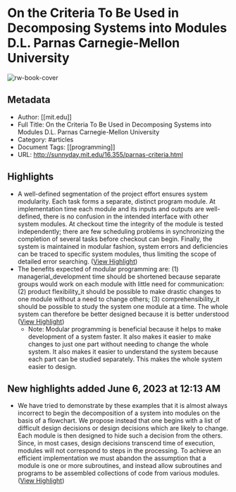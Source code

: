 # On the Criteria To Be Used in Decomposing Systems into Modules D.L. Parnas Carnegie-Mellon University

![rw-book-cover](https://readwise-assets.s3.amazonaws.com/static/images/article4.6bc1851654a0.png)

## Metadata
- Author: [[mit.edu]]
- Full Title: On the Criteria To Be Used in Decomposing Systems into Modules D.L. Parnas Carnegie-Mellon University
- Category: #articles
- Document Tags: [[programming]] 
- URL: http://sunnyday.mit.edu/16.355/parnas-criteria.html

## Highlights
- A well-defined segmentation of the project effort ensures system modularity. Each task forms a separate, distinct program module. At implementation time each module and its inputs and outputs are well-defined, there is no confusion in the intended interface with other system modules. At checkout time the integrity of the module is tested independently; there are few scheduling problems in synchronizing the completion of several tasks before checkout can begin. Finally, the system is maintained in modular fashion, system errors and deficiencies can be traced to specific system modules, thus limiting the scope of detailed error searching. ([View Highlight](https://read.readwise.io/read/01h27ctdskcqtfrqyp7bb4q09h))
- The benefits expected of modular programming are: (1) managerial_development time should be shortened because separate groups would work on each module with little need for communication: (2) product flexibility_it should be possible to make drastic changes to one module without a need to change others; (3) comprehensibility_it should be possible to study the system one module at a time. The whole system can therefore be better designed because it is better understood ([View Highlight](https://read.readwise.io/read/01h27dahk4jw2z40thh3pafqm5))
    - Note: Modular programming is beneficial because it helps to make development of a system faster. It also makes it easier to make changes to just one part without needing to change the whole system. It also makes it easier to understand the system because each part can be studied separately. This makes the whole system easier to design.
## New highlights added June 6, 2023 at 12:13 AM
- We have tried to demonstrate by these examples that it is almost always incorrect to begin the decomposition of a system into modules on the basis of a flowchart. We propose instead that one begins with a list of difficult design decisions or design decisions which are likely to change. Each module is then designed to hide such a decision from the others. Since, in most cases, design decisions transcend time of execution, modules will not correspond to steps in the processing. To achieve an efficient implementation we must abandon the assumption that a module is one or more subroutines, and instead allow subroutines and programs to be assembled collections of code from various modules. ([View Highlight](https://read.readwise.io/read/01h27e4y3jmm7rkkn19tfzcqp2))
